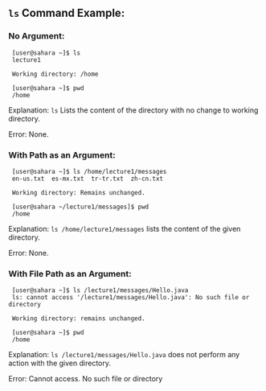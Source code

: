 

## `ls` Command Example:

  ### No Argument:
  
  
     [user@sahara ~]$ ls
     lecture1
     
     Working directory: /home
  
     [user@sahara ~]$ pwd
     /home
     
  Explanation: `ls` Lists the content of the directory with no change to working directory. 
  
  Error: None. 
  
  ### With Path as an Argument:
  
  
     [user@sahara ~]$ ls /home/lecture1/messages
     en-us.txt  es-mx.txt  tr-tr.txt  zh-cn.txt

     Working directory: Remains unchanged.
   
     [user@sahara ~/lecture1/messages]$ pwd
     /home
     
   Explanation: `ls /home/lecture1/messages` lists the content of the given directory.
   
   Error: None.
   
   ### With File Path as an Argument:
   
   
     [user@sahara ~]$ ls /lecture1/messages/Hello.java
     ls: cannot access '/lecture1/messages/Hello.java': No such file or directory

     Working directory: remains unchanged.
   
     [user@sahara ~]$ pwd
     /home

   Explanation: `ls /lecture1/messages/Hello.java` does not perform any action with 
   the given directory.
   
   Error: Cannot access. No such file or directory
